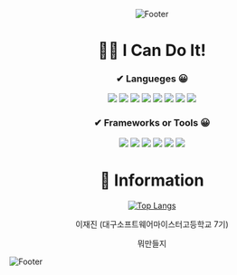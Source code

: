 <div align = center>
  
![Footer](https://capsule-render.vercel.app/api?type=slice&color=d0e39a&height=200&text=이재진&fontColor=ffffff&fontSize=40&desc=대구소프트웨어마이스터고%207기&fontAlign=70&fontAlignY=20&descAlign=70&descAlignY=40&rotate=14&section=header)

#  🐱‍👤 I Can Do It!

### ✔ Langueges 😀
<p>
  <a><img src="https://img.shields.io/badge/C-A8B9CC?style=for-the-badge&logo=C&logoColor=white"/></a>
  <a><img src="https://img.shields.io/badge/Python-3776AB?style=for-the-badge&logo=python&logoColor=yellow"/></a>
  <a><img src="https://img.shields.io/badge/Java-FF7800?style=for-the-badge&logo=java&logoColor=white"/></a>
  <a><img src="https://img.shields.io/badge/Kotlin-7F52FF?style=for-the-badge&logo=kotlin&logoColor=white"/></a>
  <a><img src="https://img.shields.io/badge/Node.js-339933?style=for-the-badge&logo=nodejs&logoColor=white"/></a>
  <a><img src="https://img.shields.io/badge/HTML5-E34F26?style=for-the-badge&logo=html&logoColor=white"/></a>
  <a><img src="https://img.shields.io/badge/CSS3-1572B6?style=for-the-badge&logo=css&logoColor=white"/></a>
  <a><img src="https://img.shields.io/badge/JavaScript-F7DF1E?style=for-the-badge&logo=js&logoColor=white"/></a>
</p>

### ✔ Frameworks or Tools 😀
<p>
  <a><img src="https://img.shields.io/badge/.NET-512BD4?style=for-the-badge&logo=.NET&logoColor=white"/></a>
  <a><img src="https://img.shields.io/badge/Spring Boot-6DB33F?style=for-the-badge&logo=spring&logoColor=white"/></a>
  <a><img src="https://img.shields.io/badge/Selenium-FFD900?style=for-the-badge&logo=selenium&logoColor=white"/></a>
  <a><img src="https://img.shields.io/badge/Unity-FFFFFF?style=for-the-badge&logo=unity&logoColor=black"/></a>
  <a><img src="https://img.shields.io/badge/Heroku-430098?style=for-the-badge&logo=heroku&logoColor=white"/></a>
  <a><img src="https://img.shields.io/badge/MySQL-4479A1?style=for-the-badge&logo=sql&logoColor=white"/></a>
</p>

# 💬 Information

[![Top Langs](https://github-readme-stats.vercel.app/api/top-langs/?username=HINU0622)](https://github.com/HINU0622/github-readme-stats)
  
  

이재진 (대구소프트웨어마이스터고등학교 7기)

뭐만들지
  
</div>
  
![Footer](https://capsule-render.vercel.app/api?type=waving&color=666666&height=200&text=Don't%20Regret%20missing%20this%20Chance.&desc=You've%20Missed%20So%20Many%20Chances%20You%20Don't%20Know%20🤣🤣🤣🤣🤣🤣🤣🤣&fontColor=ffffff&fontSize=25&fontAlignY=60&descAlignY=75&section=footer)
